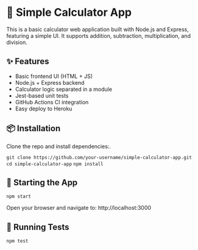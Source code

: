 # 🔢 Simple Calculator App

This is a basic calculator web application built with Node.js and Express, featuring a simple UI. It supports addition, subtraction, multiplication, and division.

## ✨ Features

- Basic frontend UI (HTML + JS)
- Node.js + Express backend
- Calculator logic separated in a module
- Jest-based unit tests
- GitHub Actions CI integration
- Easy deploy to Heroku


## 📦 Installation

Clone the repo and install dependencies:.

`git clone https://github.com/your-username/simple-calculator-app.git`
`cd simple-calculator-app`
`npm install`


## 🚀 Starting the App
`npm start`

Open your browser and navigate to:
http://localhost:3000

## 🧪 Running Tests
`npm test`
